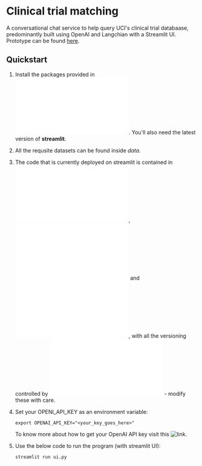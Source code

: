 # Clinical trial matching
A conversational chat service to help query UCI's clinical trial databaase, predominantly built using OpenAI and Langchian with a Streamlit UI. Prototype can be found [here](https://uci-clinical-trial-matching.streamlit.app/).

## Quickstart

1. Install the packages provided in ![requirements.txt](/requirements.txt). You'll also need the latest version of **streamlit**.
2. All the requsite datasets can be found inside _data_.
3. The code that is currently deployed on streamlit is contained in ![ui.py](/ui.py), ![config.py](/config.py) and ![util.py](/utils.py), with all the versioning controlled by ![requirements.txt](/requirements.txt) - modify these with care.
4. Set your OPENI_API_KEY as an environment variable:

   ```
   export OPENAI_API_KEY="<your_key_goes_here>"
   ```
   To know more about how to get your OpenAI API key visit this ![link](https://platform.openai.com/docs/api-reference/authentication).
5. Use the below code to run the program (with streamlit UI):

   ```
   streamlit run ui.py
   ```
